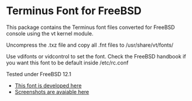 # Terminus Font for FreeBSD


This package contains the Terminus font files converted for FreeBSD console using the vt kernel module. 

Uncompress the .txz file and copy all .fnt files to /usr/share/vt/fonts/

Use vdifonts or vidcontrol to set the font. Check the FreeBSD handbook if you want this font to be default inside /etc/rc.conf 

Tested under FreeBSD 12.1

- [This font is developed here](http://terminus-font.sourceforge.net)
- [Screenshots are avaiable here](http://terminus-font.sourceforge.net/shots.html)
